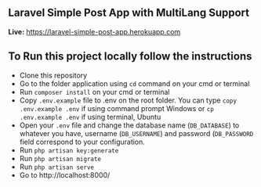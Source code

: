 ## Laravel Simple Post App with MultiLang Support
**Live:** https://laravel-simple-post-app.herokuapp.com

## To Run this project locally follow the instructions
- Clone this repository
- Go to the folder application using `cd` command on your cmd or terminal
- Run `composer install` on your cmd or terminal
- Copy `.env.example` file to .env on the root folder. You can type `copy .env.example .env` if using command prompt Windows or `cp .env.example .env` if using terminal, Ubuntu
- Open your `.env` file and change the database name (`DB_DATABASE`) to whatever you have, username (`DB_USERNAME`) and password (`DB_PASSWORD` field correspond to your configuration.
- Run `php artisan key:generate`
- Run `php artisan migrate`
- Run `php artisan serve`
- Go to http://localhost:8000/
